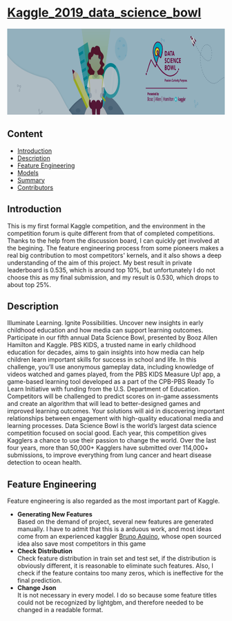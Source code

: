 # [Kaggle_2019_data_science_bowl](https://www.kaggle.com/c/data-science-bowl-2019)
<div align=center><img width='1000', height='200' src='/header.png' /></div>

## Content
   - [Introduction](#introduction)
   - [Description](#description)
   - [Feature Engineering](#feature-engineering)
   - [Models](#models)
   - [Summary](#summary)
   - [Contributors](#contributors)
   
## Introduction
This is my first formal Kaggle competition, and the environment in the competition forum is quite different from that of completed competitions. Thanks to the help from the discussion board, I can quickly get involved at the begining. The feature engineering process from some pioneers makes a real big contribution to most competitors' kernels, and it also shows a deep understanding of the aim of this project.
My best result in private leaderboard is 0.535, which is around top 10%, but unfortunately I do not choose this as my final submission, and my result is 0.530, which drops to about top 25%.


## Description
Illuminate Learning. Ignite Possibilities.
Uncover new insights in early childhood education and how media can support learning outcomes. Participate in our fifth annual Data Science Bowl, presented by Booz Allen Hamilton and Kaggle.
PBS KIDS, a trusted name in early childhood education for decades, aims to gain insights into how media can help children learn important skills for success in school and life. In this challenge, you’ll use anonymous gameplay data, including knowledge of videos watched and games played, from the PBS KIDS Measure Up! app, a game-based learning tool developed as a part of the CPB-PBS Ready To Learn Initiative with funding from the U.S. Department of Education. Competitors will be challenged to predict scores on in-game assessments and create an algorithm that will lead to better-designed games and improved learning outcomes. Your solutions will aid in discovering important relationships between engagement with high-quality educational media and learning processes.
Data Science Bowl is the world’s largest data science competition focused on social good. Each year, this competition gives Kagglers a chance to use their passion to change the world. Over the last four years, more than 50,000+ Kagglers have submitted over 114,000+ submissions, to improve everything from lung cancer and heart disease detection to ocean health. 

## Feature Engineering
Feature engineering is also regarded as the most important part of Kaggle.
- **Generating New Features**  
  Based on the demand of project, several new features are generated manually. I have to admit that this is a arduous work, and most ideas come from an experienced kaggler [Bruno Aquino](https://www.kaggle.com/braquino/convert-to-regression), whose open sourced idea also save most competitors in this game
- **Check Distribution**    
  Check feature distribution in train set and test set, if the distribution is obviously different, it is reasonable to eliminate such features. Also, I check if the feature contains too many zeros, which is ineffective for the final prediction.
- **Change Json**    
  It is not necessary in every model. I do so because some feature titles could not be recognized by lightgbm, and therefore needed to be changed in a readable format.
